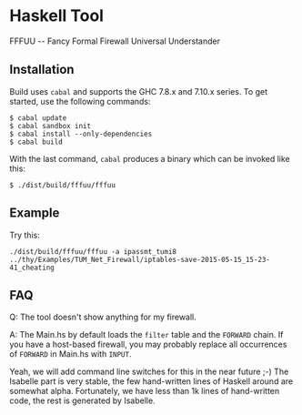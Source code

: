 Haskell Tool
============

FFFUU -- Fancy Formal Firewall Universal Understander

## Installation

Build uses `cabal` and supports the GHC 7.8.x and 7.10.x series.
To get started, use the following commands:

```
$ cabal update
$ cabal sandbox init
$ cabal install --only-dependencies
$ cabal build
```

With the last command, `cabal` produces a binary which can be invoked like this:

```
$ ./dist/build/fffuu/fffuu
```


## Example

Try this:

```
./dist/build/fffuu/fffuu -a ipassmt_tumi8 ../thy/Examples/TUM_Net_Firewall/iptables-save-2015-05-15_15-23-41_cheating
```


## FAQ

Q: The tool doesn't show anything for my firewall.

A: The Main.hs by default loads the `filter` table and the `FORWARD` chain. If you have a host-based firewall, you may probably replace all occurrences of `FORWARD` in Main.hs with `INPUT`.


Yeah, we will add command line switches for this in the near future ;-) The Isabelle part is very stable, the few hand-written lines of Haskell around are somewhat alpha. Fortunately, we have less than 1k lines of hand-written code, the rest is generated by Isabelle.
